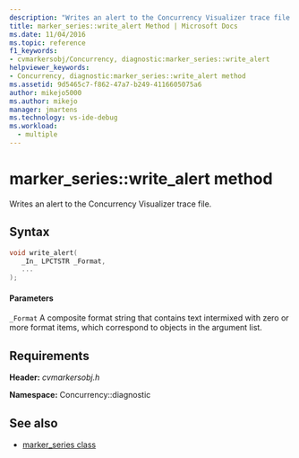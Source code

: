 ```yaml
---
description: "Writes an alert to the Concurrency Visualizer trace file."
title: marker_series::write_alert Method | Microsoft Docs
ms.date: 11/04/2016
ms.topic: reference
f1_keywords: 
- cvmarkersobj/Concurrency, diagnostic:marker_series::write_alert
helpviewer_keywords: 
- Concurrency, diagnostic:marker_series::write_alert method
ms.assetid: 9d5465c7-f862-47a7-b249-4116605075a6
author: mikejo5000
ms.author: mikejo
manager: jmartens
ms.technology: vs-ide-debug
ms.workload: 
  - multiple
---
```

# marker_series::write_alert method
Writes an alert to the Concurrency Visualizer trace file.

## Syntax

```cpp
void write_alert(
   _In_ LPCTSTR _Format,
   ...
);
```

#### Parameters
 `_Format`
 A composite format string that contains text intermixed with zero or more format items, which correspond to objects in the argument list.

## Requirements
 **Header:** *cvmarkersobj.h*

 **Namespace:** Concurrency::diagnostic

## See also
- [marker_series class](../profiling/marker-series-class.md)
